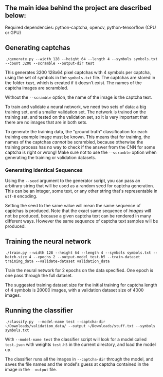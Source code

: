 ## The main idea behind the project are described below:

Required dependencies: python-captcha, opencv, python-tensorflow (CPU or GPU)


## Generating captchas

```
./generate.py --width 128 --height 64 --length 4 --symbols symbols.txt --count 3200 --scramble --output-dir test
```

This generates 3200 128x64 pixel captchas with 4 symbols per captcha, using the
set of symbols in the `symbols.txt` file. The captchas are stored in the folder
`test`, which is created if it doesn't exist. The names of the captcha images
are scrambled.

Without the `--scramble` option, the name of the image is the captcha text.

To train and validate a neural network, we need two sets of data: a big
training set, and a smaller validation set. The network is trained on the
training set, and tested on the validation set, so it is very important that
there are no images that are in both sets.

To generate the training data, the "ground truth" classification for each
training example image must be known. This means that for training, the names
of the captchas *cannot* be scrambled, because otherwise the training process
has no way to check if the answer from the CNN for some captcha is right or
wrong! Make sure not to use the `--scramble` option when generating the
training or validation datasets.

### Generating Identical Sequences

Using the `--seed` argument to the generator script, you can pass an arbitrary
string that will be used as a random seed for captcha generation. This can be
an integer, some text, or any other string that's representable in `utf-8`
encoding.

Setting the seed to the same value will mean the same sequence of captchas is
produced. Note that the exact same sequence of *images* will not be produced,
because a given captcha text can be rendered in many different ways. However
the same sequence of captcha text samples will be produced.


## Training the neural network

```
./train.py --width 128 --height 64 --length 4 --symbols symbols.txt --batch-size 4 --epochs 2 --output-model test.h5 --train-dataset training_data --validate-dataset validation_data
```

Train the neural network for 2 epochs on the data specified. One epoch is one
pass through the full dataset.

The suggested training dataset size for the initial training for captcha length of 4 symbols
is 20000 images, with a validation dataset size of 4000 images.

## Running the classifier

```
./classify.py  --model-name test --captcha-dir ~/Downloads/validation_data/ --output ~/Downloads/stuff.txt --symbols symbols.txt
```

With `--model-name test` the classifier script will look for a model called
`test.json` with weights `test.h5` in the current directory, and load the model
up.

The classifier runs all the images in `--captcha-dir` through the model, and
saves the file names and the model's guess at captcha contained in the image in
the `--output` file.
